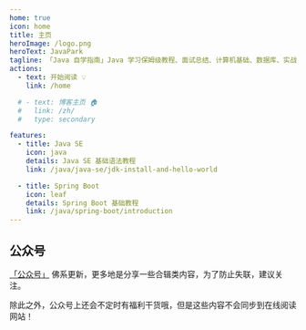 ```yaml
---
home: true
icon: home
title: 主页
heroImage: /logo.png
heroText: JavaPark
tagline: 「Java 自学指南」Java 学习保姆级教程、面试总结、计算机基础、数据库、实战实践、效率工具、资源分享、程序人生。
actions:
  - text: 开始阅读 💡
    link: /home

  # - text: 博客主页 🏠
  #   link: /zh/
  #   type: secondary

features:
  - title: Java SE
    icon: java
    details: Java SE 基础语法教程
    link: /java/java-se/jdk-install-and-hello-world

  - title: Spring Boot
    icon: leaf
    details: Spring Boot 基础教程
    link: /java/spring-boot/introduction
---
```


## 公众号

[「公众号」](https://cdn.jsdelivr.net/gh/cunyu1943/cunyu1943@main/imgs/wepublic.gif) 佛系更新，更多地是分享一些合辑类内容，为了防止失联，建议关注。

除此之外，公众号上还会不定时有福利干货哦，但是这些内容不会同步到在线阅读网站！
